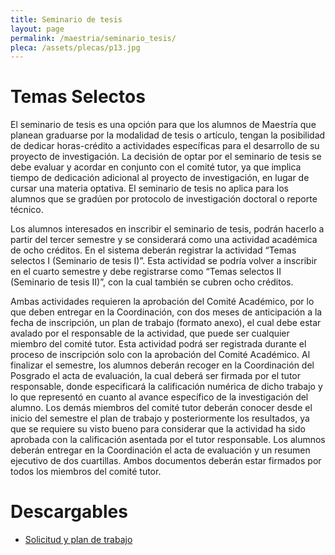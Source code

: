 ```yaml
---
title: Seminario de tesis
layout: page
permalink: /maestria/seminario_tesis/
pleca: /assets/plecas/p13.jpg
---
```


# Temas Selectos


El seminario de tesis es una opción para que los alumnos de Maestría
que planean graduarse por la modalidad de tesis o artículo, tengan la
posibilidad de dedicar horas-crédito a actividades específicas para el
desarrollo de su proyecto de investigación. La decisión de optar por
el seminario de tesis se debe evaluar y acordar en conjunto con el
comité tutor, ya que implica tiempo de dedicación adicional al
proyecto de investigación, en lugar de cursar una materia optativa. El
seminario de tesis no aplica para los alumnos que se gradúen por
protocolo de investigación doctoral o reporte técnico.

Los alumnos interesados en inscribir el seminario de tesis, podrán
hacerlo a partir del tercer semestre y se considerará como una
actividad académica de ocho créditos. En el sistema deberán registrar
la actividad “Temas selectos I (Seminario de tesis I)”. Esta actividad
se podría volver a inscribir en el cuarto semestre y debe registrarse
como “Temas selectos II (Seminario de tesis II)”, con la cual también
se cubren ocho créditos.

Ambas actividades requieren la aprobación del Comité Académico, por lo
que deben entregar en la Coordinación, con dos meses de anticipación a
la fecha de inscripción, un plan de trabajo (formato anexo), el cual
debe estar avalado por el responsable de la actividad, que puede ser
cualquier miembro del comité tutor. Esta actividad podrá ser
registrada durante el proceso de inscripción solo con la aprobación
del Comité Académico. Al finalizar el semestre, los alumnos deberán
recoger en la Coordinación del Posgrado el acta de evaluación, la cual
deberá ser firmada por el tutor responsable, donde especificará la
calificación numérica de dicho trabajo y lo que representó en cuanto
al avance específico de la investigación del alumno. Los demás
miembros del comité tutor deberán conocer desde el inicio del semestre
el plan de trabajo y posteriormente los resultados, ya que se requiere
su visto bueno para considerar que la actividad ha sido aprobada con
la calificación asentada por el tutor responsable. Los alumnos deberán
entregar en la Coordinación el acta de evaluación y un resumen
ejecutivo de dos cuartillas. Ambos documentos deberán estar firmados
por todos los miembros del comité tutor.

# Descargables

 - [Solicitud y plan de trabajo](/assets/docs/seminario-tesis-maestria.xls)
